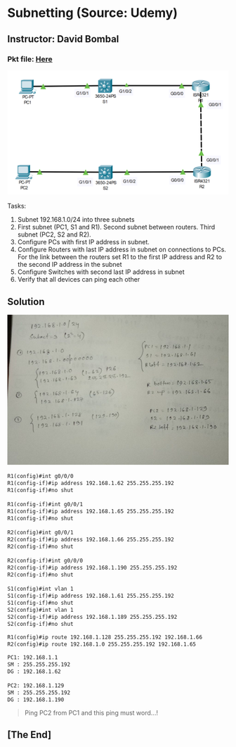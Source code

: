 # Subnetting (Source: Udemy)
## Instructor: David Bombal 
### **Pkt file:** [Here](https://mega.nz/file/OhpGgAIQ#bLbrUMM98rOUxD84MHzRzXfJGxOLbpPXdHFEqoTSMSg)
![](../images/dbsp2.PNG)


Tasks:
1) Subnet 192.168.1.0/24 into three subnets
2) First subnet (PC1, S1 and R1). Second subnet between routers. Third subnet (PC2, S2 and R2).
3) Configure PCs with first IP address in subnet. 
4) Configure Routers with last IP address in subnet on connections to PCs. 
For the link between the routers set R1 to the first IP address and R2 to the second IP address in the subnet
5) Configure Switches with second last IP address in subnet
6) Verify that all devices can ping each other

## **Solution**
![](../images/dbsp22.jpg)
```
R1(config)#int g0/0/0
R1(config-if)#ip address 192.168.1.62 255.255.255.192
R1(config-if)#no shut

R1(config-if)#int g0/0/1
R1(config-if)#ip address 192.168.1.65 255.255.255.192
R1(config-if)#no shut

R2(config)#int g0/0/1
R2(config-if)#ip address 192.168.1.66 255.255.255.192
R2(config-if)#no shut

R2(config-if)#int g0/0/0
R2(config-if)#ip address 192.168.1.190 255.255.255.192
R2(config-if)#no shut

S1(config)#int vlan 1
S1(config-if)#ip address 192.168.1.61 255.255.255.192
S1(config-if)#no shut
S2(config)#int vlan 1
S2(config-if)#ip address 192.168.1.189 255.255.255.192
S2(config-if)#no shut
```
```
R1(config)#ip route 192.168.1.128 255.255.255.192 192.168.1.66
R2(config)#ip route 192.168.1.0 255.255.255.192 192.168.1.65
```
```
PC1: 192.168.1.1
SM : 255.255.255.192
DG : 192.168.1.62

PC2: 192.168.1.129
SM : 255.255.255.192
DG : 192.168.1.190
```
> Ping PC2 from PC1 and this ping must word...!  

## **[The End]**